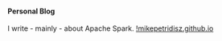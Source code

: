 #### Personal Blog

I write - mainly - about Apache Spark.
[!mikepetridisz.github.io](www.mikepetridisz.github.io)
